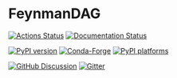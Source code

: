 # FeynmanDAG

[![Actions Status][actions-badge]][actions-link]
[![Documentation Status][rtd-badge]][rtd-link]

[![PyPI version][pypi-version]][pypi-link]
[![Conda-Forge][conda-badge]][conda-link]
[![PyPI platforms][pypi-platforms]][pypi-link]

[![GitHub Discussion][github-discussions-badge]][github-discussions-link]
[![Gitter][gitter-badge]][gitter-link]


<!-- prettier-ignore-start -->
[actions-badge]:            https://gitlab.hzdr.de/hernan68/feynmandag/workflows/CI/badge.svg
[actions-link]:             https://gitlab.hzdr.de/hernan68/feynmandag/actions
[conda-badge]:              https://img.shields.io/conda/vn/conda-forge/FeynmanDAG
[conda-link]:               https://github.com/conda-forge/FeynmanDAG-feedstock
[github-discussions-badge]: https://img.shields.io/static/v1?label=Discussions&message=Ask&color=blue&logo=github
[github-discussions-link]:  https://gitlab.hzdr.de/hernan68/feynmandag/discussions
[gitter-badge]:             https://badges.gitter.im/https://gitlab.hzdr.de/hernan68/feynmandag/community.svg
[gitter-link]:              https://gitter.im/https://gitlab.hzdr.de/hernan68/feynmandag/community?utm_source=badge&utm_medium=badge&utm_campaign=pr-badge
[pypi-link]:                https://pypi.org/project/FeynmanDAG/
[pypi-platforms]:           https://img.shields.io/pypi/pyversions/FeynmanDAG
[pypi-version]:             https://badge.fury.io/py/FeynmanDAG.svg
[rtd-badge]:                https://readthedocs.org/projects/FeynmanDAG/badge/?version=latest
[rtd-link]:                 https://FeynmanDAG.readthedocs.io/en/latest/?badge=latest
[sk-badge]:                 https://scikit-hep.org/assets/images/Scikit--HEP-Project-blue.svg
<!-- prettier-ignore-end -->
